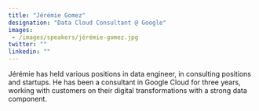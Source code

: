 ```yaml
---
title: "Jérémie Gomez"
designation: "Data Cloud Consultant @ Google"
images: 
 - /images/speakers/jérémie-gomez.jpg
twitter: ""
linkedin: ""
---
```


Jérémie has held various positions in data engineer, in consulting positions and startups. He has been a consultant in Google Cloud for three years, working with customers on their digital transformations with a strong data component.